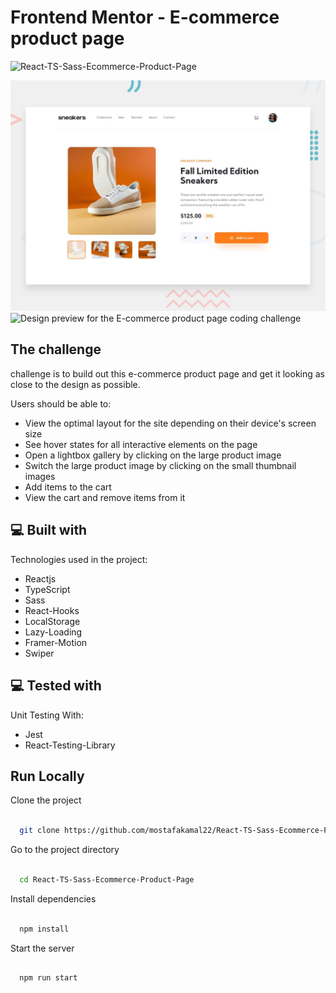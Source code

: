# Frontend Mentor - E-commerce product page

![React-TS-Sass-Ecommerce-Product-Page](https://socialify.git.ci/mostafakamal22/React-TS-Sass-Ecommerce-Product-Page/image?description=1&font=Bitter&language=1&name=1&owner=1&stargazers=1&theme=Auto)

![Design preview for the E-commerce product page coding challenge](./src/design/desktop-preview.jpg)
![Design preview for the E-commerce product page coding challenge](./src/design/mobile-preview.jpg)


## The challenge

challenge is to build out this e-commerce product page and get it looking as close to the design as possible.

Users should be able to:

- View the optimal layout for the site depending on their device's screen size
- See hover states for all interactive elements on the page
- Open a lightbox gallery by clicking on the large product image
- Switch the large product image by clicking on the small thumbnail images
- Add items to the cart
- View the cart and remove items from it
 

<h2>💻 Built with</h2>

Technologies used in the project:


*   Reactjs
*   TypeScript
*   Sass
*   React-Hooks
*   LocalStorage
*   Lazy-Loading
*   Framer-Motion
*   Swiper

<h2>💻 Tested with</h2>

Unit Testing With:

*   Jest
*   React-Testing-Library



## Run Locally


Clone the project


```bash

  git clone https://github.com/mostafakamal22/React-TS-Sass-Ecommerce-Product-Page

```


Go to the project directory


```bash

  cd React-TS-Sass-Ecommerce-Product-Page

```


Install dependencies


```bash

  npm install

```


Start the server


```bash

  npm run start

```
